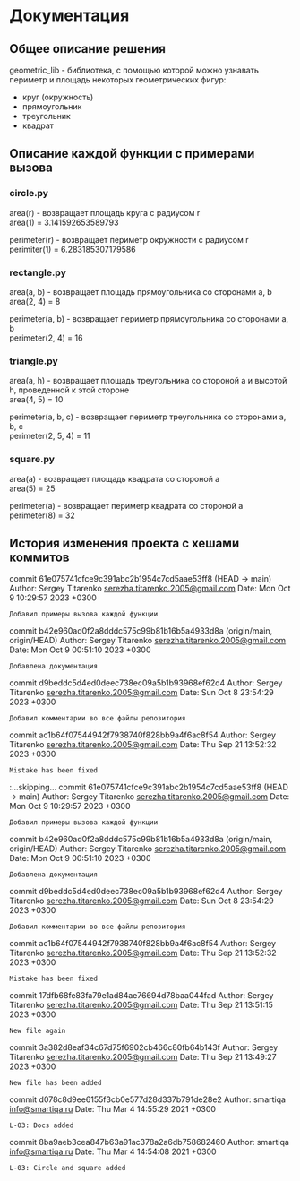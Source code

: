 # Документация
## Общее описание решения
geometric_lib - библиотека, с помощью которой можно узнавать периметр и площадь некоторых геометрических фигур:
- круг (окружность)
- прямоугольник
- треугольник
- квадрат

## Описание каждой функции с примерами вызова
### circle.py
area(r) - возвращает площадь круга с радиусом r  
area(1) = 3.141592653589793

perimeter(r) - возвращает периметр окружности с радиусом r  
perimiter(1) = 6.283185307179586

### rectangle.py
area(a, b) - возвращает площадь прямоугольника со сторонами a, b  
area(2, 4) = 8

perimeter(a, b) - возвращает периметр прямоугольника со сторонами a, b  
perimeter(2, 4) = 16

### triangle.py
area(a, h) - возвращает площадь треугольника со стороной a и высотой h, проведенной к этой стороне  
area(4, 5) = 10

perimeter(a, b, c) - возвращает периметр треугольника со сторонами a, b, c  
perimeter(2, 5, 4) = 11

### square.py
area(a) - возвращает площадь квадрата со стороной a  
area(5) = 25

perimeter(a) - возвращает периметр квадрата со стороной a  
perimeter(8) = 32

## История изменения проекта с хешами коммитов
commit 61e075741cfce9c391abc2b1954c7cd5aae53ff8 (HEAD -> main)
Author: Sergey Titarenko <serezha.titarenko.2005@gmail.com>
Date:   Mon Oct 9 10:29:57 2023 +0300

    Добавил примеры вызова каждой функции

commit b42e960ad0f2a8dddc575c99b81b16b5a4933d8a (origin/main, origin/HEAD)
Author: Sergey Titarenko <serezha.titarenko.2005@gmail.com>
Date:   Mon Oct 9 00:51:10 2023 +0300

    Добавлена документация

commit d9beddc5d4ed0deec738ec09a5b1b93968ef62d4
Author: Sergey Titarenko <serezha.titarenko.2005@gmail.com>
Date:   Sun Oct 8 23:54:29 2023 +0300

    Добавил комментарии во все файлы репозитория

commit ac1b64f07544942f7938740f828bb9a4f6ac8f54
Author: Sergey Titarenko <serezha.titarenko.2005@gmail.com>
Date:   Thu Sep 21 13:52:32 2023 +0300

    Mistake has been fixed
:...skipping...
commit 61e075741cfce9c391abc2b1954c7cd5aae53ff8 (HEAD -> main)
Author: Sergey Titarenko <serezha.titarenko.2005@gmail.com>
Date:   Mon Oct 9 10:29:57 2023 +0300

    Добавил примеры вызова каждой функции

commit b42e960ad0f2a8dddc575c99b81b16b5a4933d8a (origin/main, origin/HEAD)
Author: Sergey Titarenko <serezha.titarenko.2005@gmail.com>
Date:   Mon Oct 9 00:51:10 2023 +0300

    Добавлена документация

commit d9beddc5d4ed0deec738ec09a5b1b93968ef62d4
Author: Sergey Titarenko <serezha.titarenko.2005@gmail.com>
Date:   Sun Oct 8 23:54:29 2023 +0300

    Добавил комментарии во все файлы репозитория

commit ac1b64f07544942f7938740f828bb9a4f6ac8f54
Author: Sergey Titarenko <serezha.titarenko.2005@gmail.com>
Date:   Thu Sep 21 13:52:32 2023 +0300

    Mistake has been fixed

commit 17dfb68fe83fa79e1ad84ae76694d78baa044fad
Author: Sergey Titarenko <serezha.titarenko.2005@gmail.com>
Date:   Thu Sep 21 13:51:15 2023 +0300

    New file again

commit 3a382d8eaf34c67d75f6902cb466c80fb64b143f
Author: Sergey Titarenko <serezha.titarenko.2005@gmail.com>
Date:   Thu Sep 21 13:49:27 2023 +0300

    New file has been added

commit d078c8d9ee6155f3cb0e577d28d337b791de28e2
Author: smartiqa <info@smartiqa.ru>
Date:   Thu Mar 4 14:55:29 2021 +0300

    L-03: Docs added

commit 8ba9aeb3cea847b63a91ac378a2a6db758682460
Author: smartiqa <info@smartiqa.ru>
Date:   Thu Mar 4 14:54:08 2021 +0300

    L-03: Circle and square added
